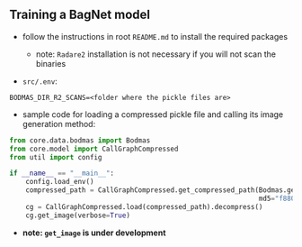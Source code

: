 ## Training a BagNet model

* follow the instructions in root `README.md` to install the required packages
    * note: `Radare2` installation is not necessary if you will not scan the binaries

* `src/.env`:

```
BODMAS_DIR_R2_SCANS=<folder where the pickle files are>
```

* sample code for loading a compressed pickle file and calling its image generation method:

```python
from core.data.bodmas import Bodmas
from core.model import CallGraphCompressed
from util import config

if __name__ == "__main__":
    config.load_env()
    compressed_path = CallGraphCompressed.get_compressed_path(Bodmas.get_dir_r2_scans(),
                                                              md5="f880e2b38aa997a3f272f31437bafc28")
    cg = CallGraphCompressed.load(compressed_path).decompress()
    cg.get_image(verbose=True)
```

* **note: `get_image` is under development**
